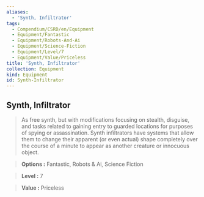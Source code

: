 ```yaml
---
aliases:
  - 'Synth, Infiltrator'
tags:
  - Compendium/CSRD/en/Equipment
  - Equipment/Fantastic
  - Equipment/Robots-And-Ai
  - Equipment/Science-Fiction
  - Equipment/Level/7
  - Equipment/Value/Priceless
title: 'Synth, Infiltrator'
collection: Equipment
kind: Equipment
id: Synth-Infiltrator
---
```

## Synth, Infiltrator    
    
>As free synth, but with modifications focusing on stealth, disguise, and tasks related to gaining entry to guarded locations for purposes of spying or assassination. Synth infiltrators have systems that allow them to change their apparent (or even actual) shape completely over the course of a minute to appear as another creature or innocuous object.    
> **Options :** Fantastic, Robots & Ai, Science Fiction    
> **Level :** 7    
> **Value :** Priceless
